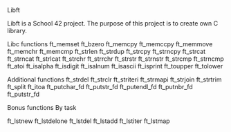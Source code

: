  Libft

Libft is a School 42 project. The purpose of this project is to create own C library.

Libc functions
ft_memset
ft_bzero
ft_memcpy
ft_memccpy
ft_memmove
ft_memchr
ft_memcmp
ft_strlen
ft_strdup
ft_strcpy
ft_strncpy
ft_strcat
ft_strncat
ft_strlcat
ft_strchr
ft_strrchr
ft_strstr
ft_strnstr
ft_strcmp
ft_strncmp
ft_atoi
ft_isalpha
ft_isdigit
ft_isalnum
ft_isascii
ft_isprint
ft_toupper
ft_tolower

Additional functions
ft_strdel
ft_strclr
ft_striteri
ft_strmapi
ft_strjoin
ft_strtrim
ft_split
ft_itoa
ft_putchar_fd
ft_putstr_fd
ft_putendl_fd
ft_putnbr_fd
ft_putstr_fd

Bonus functions
By task

ft_lstnew
ft_lstdelone
ft_lstdel
ft_lstadd
ft_lstiter
ft_lstmap
